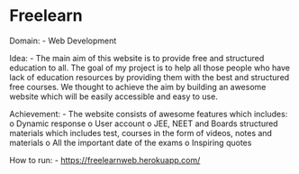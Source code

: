 # Freelearn 
Domain: - Web Development

Idea: - The main aim of this website is to provide free and structured education to all.
        The goal of my project is to help all those people who have lack of education resources by providing them with the best and structured free courses.
        We thought to achieve the aim by building an awesome website which will be easily accessible and easy to use.
        
Achievement: - The website consists of awesome features which includes:
                o	Dynamic response
                o	User account
                o	JEE, NEET and Boards structured materials which includes test, courses in the form of videos, notes and materials
                o	All the important date of the exams
                o	Inspiring quotes
                
How to run: - https://freelearnweb.herokuapp.com/
